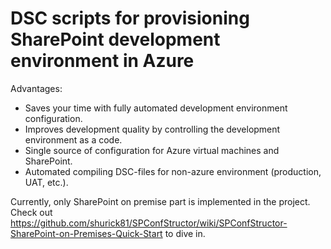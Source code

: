 # DSC scripts for provisioning SharePoint development environment in Azure

Advantages:
* Saves your time with fully automated development environment configuration.
* Improves development quality by controlling the development environment as a code.
* Single source of configuration for Azure virtual machines and SharePoint.
* Automated compiling DSC-files for non-azure environment (production, UAT, etc.).


Currently, only SharePoint on premise part is implemented in the project. Check out https://github.com/shurick81/SPConfStructor/wiki/SPConfStructor-SharePoint-on-Premises-Quick-Start to dive in.


